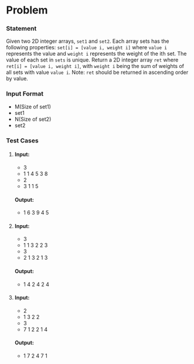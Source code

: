 # Problem

### Statement
Given two 2D integer arrays, `set1` and `set2`. Each array sets has the following properties:
`set[i] = [value i, weight i]` where `value i` represents the value and `weight i` represents the weight of the ith set.
The value of each set in `sets` is unique.
Return a 2D integer array `ret` where `ret[i] = [value i, weight i]`, with `weight i` being the sum of weights of all sets with value `value i`.
Note: `ret` should be returned in ascending order by value.

### Input Format
- M(Size of set1)
- set1
- N(Size of set2)
- set2 
### Test Cases
1.  #### Input:
    - 3
    - 1  1
      4  5
      3  8
    - 2
    - 3  1
      1  5
    #### Output:
    - 1  6
      3  9
      4  5
2.  #### Input:   
    - 3
    - 1  1
      3  2
      2  3
    - 3
    - 2  1
      3  2
      1  3
    #### Output:
    - 1  4
      2  4
      2  4

3.  #### Input:
    - 2
    - 1  3
      2  2
    - 3
    - 7  1
      2  2
      1  4
    #### Output:
    - 1  7
      2  4
      7  1 

